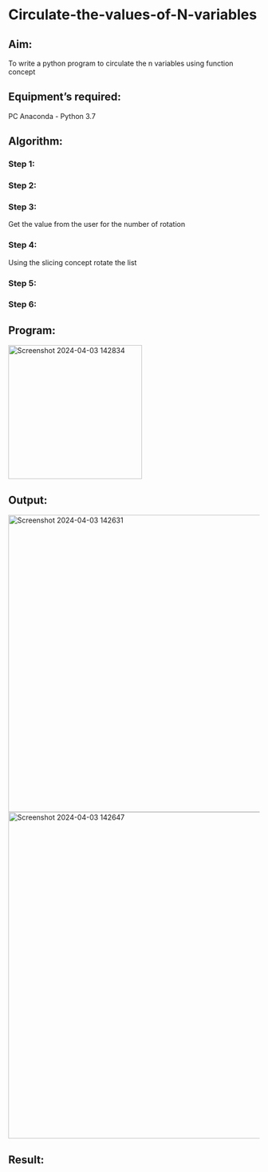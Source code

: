 # Circulate-the-values-of-N-variables
## Aim:
To write a python program to circulate the n variables using function concept
## Equipment’s required:
PC
Anaconda - Python 3.7
## Algorithm: 
### Step 1: 
### Step 2: 
### Step 3: 
Get the value from the user for the number of rotation
### Step 4: 
Using the slicing concept rotate the list

### Step 5: 
### Step 6: 
## Program:

<img width="268" alt="Screenshot 2024-04-03 142834" src="https://github.com/SIVAmech123/Circulate-the-values-of-N-variables/assets/151629067/967eac1f-b574-4285-bbbc-91b456f4dda5">






## Output:


<img width="595" alt="Screenshot 2024-04-03 142631" src="https://github.com/SIVAmech123/Circulate-the-values-of-N-variables/assets/151629067/21bcff0a-e9f5-4a3f-9500-b46e6d0c101f">









<img width="654" alt="Screenshot 2024-04-03 142647" src="https://github.com/SIVAmech123/Circulate-the-values-of-N-variables/assets/151629067/c4e9a78a-def9-4592-9f25-3e98aec6b58f">








## Result:
